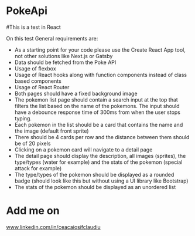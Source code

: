 # PokeApi

#This is a test in React

On this test General requirements are:

- As a starting point for your code please use the Create React
  App tool, not other solutions like Next.js or Gatsby
- Data should be fetched from the Poke API
- Usage of flexbox
- Usage of React hooks along with function components instead
  of class based components
- Usage of React Router
- Both pages should have a fixed background image
- The pokemon list page should contain a search input at the top
  that filters the list based on the name of the pokemons. The
  input should have a debounce response time of 300ms from
  when the user stops typing.
- Each pokemon in the list should be a card that contains the
  name and the image (default front sprite)
- There should be 4 cards per row and the distance between
  them should be of 20 pixels
- Clicking on a pokemon card will navigate to a detail page
- The detail page should display the description, all images
  (sprites), the type/types (water for example) and the stats of
  the pokemon (special attack for example)
- The type/types of the pokemon should be displayed as a
  rounded badge (should look like this but without using a UI
  library like Bootstrap)
- The stats of the pokemon should be displayed as an unordered
  list

# Add me on

www.linkedin.com/in/ceacaiosifclaudiu
